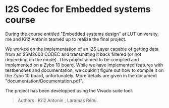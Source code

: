 # I2S Codec for Embedded systems course

During the course entitled "Embedded systems design" at LUT university, me and Kříž Antonín teamed up to realize the final project.

We worked on the implementation of an I2S Layer capable of getting data from an SSM2603 CODEC and transmitting it back filtered (or not depending on the mode). This project aimed to be compiled and implemented on a Zybo 10 board. While we have implemented features with testbenches and documentation, we couldn’t figure out how to compile it on the Zybo 10 board, unfortunately. More details are given in the document "documentation/Documentation.pdf".

The project has been developped using the Vivado suite tool.

> Authors : Kříž Antonín , Laramas Rémi.
